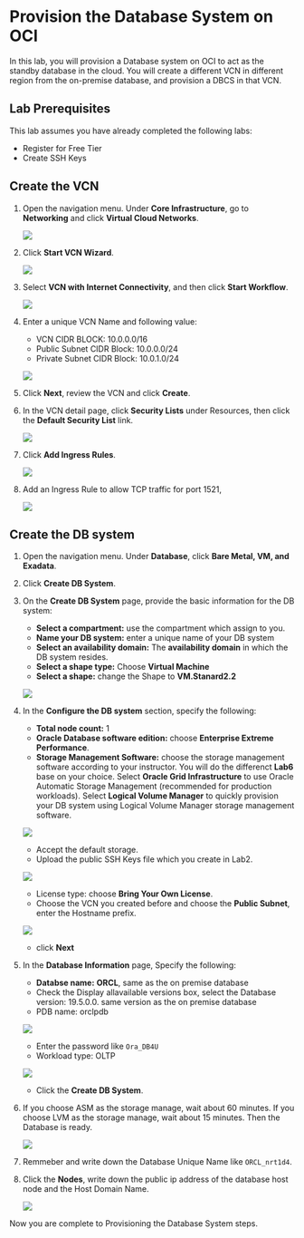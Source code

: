# Provision the Database System on OCI

In this lab, you will provision a Database system on OCI to act as the standby database in the cloud. You will create a different VCN in different region from the on-premise database, and provision a DBCS in that VCN. 

## Lab Prerequisites

This lab assumes you have already completed the following labs:

- Register for Free Tier
- Create SSH Keys

## Create the VCN

1. Open the navigation menu. Under **Core Infrastructure**, go to **Networking** and click **Virtual Cloud Networks**.

   ![](./images/image-20200505123858663.png " ")

2. Click **Start VCN Wizard**.

   ![](./images/image-20200505124016137.png " ")

3. Select **VCN with Internet Connectivity**, and then click **Start Workflow**. 

   ![](./images/image-20200505124118072.png " ")

4. Enter a unique VCN Name and following value:

    - VCN CIDR BLOCK: 10.0.0.0/16
    - Public Subnet CIDR Block: 10.0.0.0/24
    - Private Subnet CIDR Block: 10.0.1.0/24

    ![](./images/image-20200130161029651.png " ")

5. Click **Next**, review the VCN and click **Create**.

6. In the VCN detail page, click **Security Lists** under Resources, then click the **Default Security List** link.

   ![](./images/image-20200505124535018.png " ")

7. Click **Add Ingress Rules**.

   ![](./images/image-20200505124752217.png " ")

8. Add an Ingress Rule to allow TCP traffic for port 1521, 

   ![](./images/image-20200505124937347.png " ")



## Create the DB system

1. Open the navigation menu. Under **Database**, click **Bare Metal, VM, and Exadata**.

2. Click **Create DB System**.

3. On the **Create DB System** page, provide the basic information for the DB system:

    - **Select a compartment:** use the compartment which assign to you.
    - **Name your DB system:** enter a unique name of your DB system
    - **Select an availability domain:** The **availability domain** in which the DB system resides.
    - **Select a shape type:** Choose **Virtual Machine**
    - **Select a shape:** change the Shape to **VM.Stanard2.2**

    ![](./images/image-20200130175456611.png " ")

   

4. In the **Configure the DB system** section, specify the following:

    - **Total node count:** 1
    - **Oracle Database software edition:** choose **Enterprise Extreme Performance**.
    - **Storage Management Software:**  choose the storage management software according to your instructor. You will do the differenct **Lab6** base on your choice. Select **Oracle Grid Infrastructure** to use Oracle Automatic Storage Management (recommended for production workloads). Select **Logical Volume Manager** to quickly provision your DB system using Logical Volume Manager storage management software. 

    ![](./images/image-20200505123551616.png " ")

    - Accept the default storage.
    - Upload the public SSH Keys file which you create in Lab2.

    ![](./images/image-20200130180431669.png " ")

    - License type: choose **Bring Your Own License**.
    - Choose the VCN you created before and choose the **Public Subnet**, enter the Hostname prefix.

    ![](./images/image-20200130180737270.png " ")

    - click **Next**

5. In the **Database Information** page, Specify the following:

    - **Databse name:** **ORCL**, same as the on premise database
    - Check the Display allavailable versions box, select the Database version: 19.5.0.0. same version as the on premise database
    - PDB name: orclpdb

    ![](./images/image-20200130181300472.png " ")

    - Enter the password like `Ora_DB4U`
    - Workload type: OLTP

    ![](./images/image-20200130181651405.png " ")

    - Click the **Create DB System**.

6. If you choose ASM as the storage manage, wait about 60 minutes. If you choose LVM as the storage manage, wait about 15 minutes. Then the Database is ready.

   ![](./images/image-20200130200100992.png " ")

7. Remmeber and write down the Database Unique Name like `ORCL_nrt1d4`.
8. Click the **Nodes**,  write down the public ip address of the database host node and the Host Domain Name.

   ![](./images/image-20200130200337237.png " ")

Now you are complete to Provisioning the Database System steps.